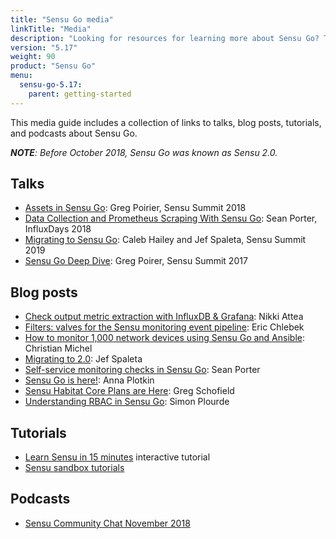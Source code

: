 ```yaml
---
title: "Sensu Go media"
linkTitle: "Media"
description: "Looking for resources for learning more about Sensu Go? This media guide includes a collection of blog posts, videos, tutorials, and podcasts, all covering Sensu Go."
version: "5.17"
weight: 90
product: "Sensu Go"
menu:
  sensu-go-5.17:
    parent: getting-started
---
```


This media guide includes a collection of links to talks, blog posts, tutorials, and podcasts about Sensu Go.

_**NOTE**: Before October 2018, Sensu Go was known as Sensu 2.0._

## Talks

- [Assets in Sensu Go][2]: Greg Poirier, Sensu Summit 2018
- [Data Collection and Prometheus Scraping With Sensu Go][3]: Sean Porter, InfluxDays 2018
- [Migrating to Sensu Go][14]: Caleb Hailey and Jef Spaleta, Sensu Summit 2019
- [Sensu Go Deep Dive][1]: Greg Poirer, Sensu Summit 2017

## Blog posts

- [Check output metric extraction with InfluxDB & Grafana][9]: Nikki Attea
- [Filters: valves for the Sensu monitoring event pipeline][5]: Eric Chlebek
- [How to monitor 1,000 network devices using Sensu Go and Ansible][6]: Christian Michel
- [Migrating to 2.0][10]: Jef Spaleta
- [Self-service monitoring checks in Sensu Go][7]: Sean Porter
- [Sensu Go is here!][11]: Anna Plotkin
- [Sensu Habitat Core Plans are Here][8]: Greg Schofield
- [Understanding RBAC in Sensu Go][4]: Simon Plourde 

## Tutorials

- [Learn Sensu in 15 minutes][15] interactive tutorial
- [Sensu sandbox tutorials][12]

## Podcasts

- [Sensu Community Chat November 2018][13]

[1]: https://www.youtube.com/watch?v=mfOk0mOfkvA/
[2]: https://www.youtube.com/watch?v=JNHs4VD_-1M&t=1s/
[3]: https://www.youtube.com/watch?v=vn32Gx8rL4o/
[4]: https://blog.sensu.io/understanding-rbac-in-sensu-go/
[5]: https://blog.sensu.io/filters-valves-for-the-sensu-monitoring-event-pipeline/
[6]: https://blog.sensu.io/network-monitoring-tools-sensu-ansible/
[7]: https://blog.sensu.io/self-service-monitoring-checks-in-sensu-go/
[8]: https://blog.chef.io/2018/08/22/guest-post-sensu-habitat-core-plans-are-here/
[9]: http://blog.sensu.io/check-output-metric-extraction-with-influxdb-grafana/
[10]: https://blog.sensu.io/migrating-to-2.0-the-good-the-bad-the-ugly/
[11]: https://blog.sensu.io/sensu-go-is-here/
[12]: ../../learn/sandbox/
[13]: https://www.youtube.com/watch?v=5tIPv-rJMZU/
[14]: https://www.youtube.com/watch?v=QKF6PZrUvuI
[15]: ../../learn/learn-in-15/

